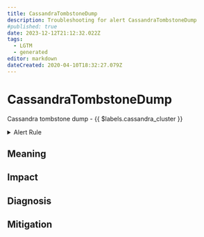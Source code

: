 ```yaml
---
title: CassandraTombstoneDump
description: Troubleshooting for alert CassandraTombstoneDump
#published: true
date: 2023-12-12T21:12:32.022Z
tags: 
  - LGTM
  - generated
editor: markdown
dateCreated: 2020-04-10T18:32:27.079Z
---
```


# CassandraTombstoneDump

Cassandra tombstone dump - {{ $labels.cassandra_cluster }}

<details>
  <summary>Alert Rule</summary>

{{% rule "cassandra/instaclustr-cassandra-exporter.yml" "CassandraTombstoneDump" %}}

{{% comment %}}

```yaml
alert: CassandraTombstoneDump
expr: avg(cassandra_table_tombstones_scanned{quantile="0.99"}) by (instance,cassandra_cluster,keyspace) > 100
for: 2m
labels:
    severity: critical
annotations:
    summary: Cassandra tombstone dump (instance {{ $labels.instance }})
    description: |-
        Cassandra tombstone dump - {{ $labels.cassandra_cluster }}
          VALUE = {{ $value }}
          LABELS = {{ $labels }}
    runbook: https://github.com/srerun/prometheus-alerts/blob/main/content/runbooks/instaclustr-cassandra-exporter/CassandraTombstoneDump.md

```

{{% /comment %}}

</details>


## Meaning
[//]: # "Short paragraph that explains what the alert means"


## Impact
[//]: # "What could / will happen if the alert is not addressed"



## Diagnosis
[//]: # "Steps to take to identify the cause of the problem"



## Mitigation
[//]: # "The steps necessary to resolve the alert"
